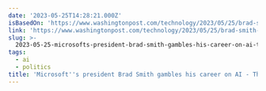 ```yaml
---
date: '2023-05-25T14:28:21.000Z'
isBasedOn: 'https://www.washingtonpost.com/technology/2023/05/25/brad-smith-microsoft-ai/'
link: 'https://www.washingtonpost.com/technology/2023/05/25/brad-smith-microsoft-ai/'
slug: >-
  2023-05-25-microsofts-president-brad-smith-gambles-his-career-on-ai-the-washington
tags:
  - ai
  - politics
title: 'Microsoft''s president Brad Smith gambles his career on AI - The Washington '
---
```


